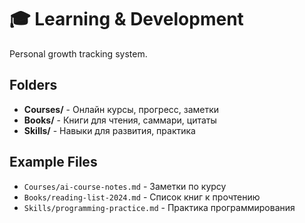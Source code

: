 # 🎓 Learning & Development

Personal growth tracking system.

## Folders

- **Courses/** - Онлайн курсы, прогресс, заметки
- **Books/** - Книги для чтения, саммари, цитаты
- **Skills/** - Навыки для развития, практика

## Example Files

- `Courses/ai-course-notes.md` - Заметки по курсу
- `Books/reading-list-2024.md` - Список книг к прочтению
- `Skills/programming-practice.md` - Практика программирования 